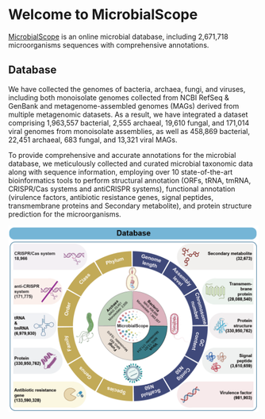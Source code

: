 # Welcome to MicrobialScope

[MicrobialScope](https://microbial.deepomics.org/) is an online microbial database, including 2,671,718 microorganisms sequences with comprehensive annotations. 

## Database

We have collected the genomes of bacteria, archaea, fungi, and viruses, including both monoisolate genomes collected from NCBI RefSeq & GenBank and metagenome-assembled genomes (MAGs) derived from multiple metagenomic datasets. As a result, we have integrated a dataset comprising 1,963,557 bacterial, 2,555 archaeal, 19,610 fungal, and 171,014 viral genomes from monoisolate assemblies, as well as 458,869 bacterial, 22,451 archaeal, 683 fungal, and 13,321 viral MAGs. 

To provide comprehensive and accurate annotations for the microbial database, we meticulously collected and curated microbial taxonomic data along with sequence information, employing over 10 state-of-the-art bioinformatics tools to perform structural annotation (ORFs, tRNA, tmRNA, CRISPR/Cas systems and antiCRISPR systems), functional annotation (virulence factors, antibiotic resistance genes, signal peptides, transmembrane proteins and Secondary metabolite), and protein structure prediction for the microorganisms. 

![image](./Figures/database.png)

